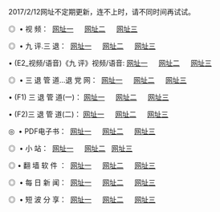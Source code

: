 2017/2/12网址不定期更新，连不上时，请不同时间再试试。
<p>◎   • 视 频： 
<a href="http://e.wi32.space/tv/" target="_blank">网址一</a> 　 
<a href="http://e.wi32.space/9018.html" target="_blank">网址二</a> 　 
<a href="http://e.wi32.space/9449.html" target="_blank">网址三</a></p>
<p>◎   • 九 评.三 退：  
<a href="http://e.wi32.space/tt/" target="_blank">网址一</a> 　 
<a href="http://e.wi32.space/v2/" target="_blank">网址二</a> 　 
<a href="http://e.wi32.space/t/" target="_blank">网址三</a> 　</p>
<p>  • (E2_视频/语音)《九 评》视频/语音: 
<a href="http://e.wi32.space/7738.html" target="_blank">网址一</a> 　 
<a href="http://e.wi32.space/7614.html" target="_blank">网址二</a> 　 
<a href="http://e.wi32.space/7633.html" target="_blank">网址三</a></p>
<p>◎   • 三 退 管 道...退 党 网：  
<a href="http://e.wi32.space/go/8/" target="_blank">网址一</a> 　 
<a href="http://e.wi32.space/go/8/" target="_blank">网址二</a> 　 
<a href="http://e.wi32.space/go/8/" target="_blank">网址三</a></p>
<p>  • (F1) 三 退 管 道(一)： 
<a href="http://e.wi32.space/dd/" target="_blank">网址一</a> 　 
<a href="http://e.wi32.space/dd/" target="_blank">网址二</a> 　 
<a href="http://e.wi32.space/dd/" target="_blank">网址三</a></p>
<p>  • (F2)三 退 管 道(二)： 
<a href="http://e.wi32.space/d/" target="_blank">网址一</a> 　 
<a href="http://e.wi32.space/d/" target="_blank">网址二</a> 　 
<a href="http://e.wi32.space/d/" target="_blank">网址三</a></p>
<p>◎   • PDF电子书：  
<a href="http://e.wi32.space/p/" target="_blank">网址一</a> 　 
<a href="http://e.wi32.space/p/" target="_blank">网址二</a> 　 
<a href="http://e.wi32.space/p/" target="_blank">网址三</a></p>
<p>◎ </span>  •  小 站：  
<a href="http://e.wi32.space/" target="_blank">网址一</a> 　 
<a href="http://e.wi32.space/" target="_blank">网址二</a>   
<a href="http://e.wi32.space/" target="_blank">网址三</a></p>
<p>◎  • 翻 墙 软 件 ：  
<a href="http://e.wi32.space/ff/" target="_blank">网址一</a> 　 
<a href="http://e.wi32.space/ff/" target="_blank">网址二</a> 　 
<a href="http://e.wi32.space/ff/" target="_blank">网址三</a></p>
<p>◎ </span>  • 每 日 新 闻：  
<a href="http://e.wi32.space/day/" target="_blank">网址一</a> 　 
<a href="http://e.wi32.space/day/" target="_blank">网址二</a> 　 
<a href="http://e.wi32.space/day/" target="_blank">网址三</a></p>
<p>◎ </span>  • 短 波 分 享：  
<a href="http://e.wi32.space/h/" target="_blank">网址一</a> 　 
<a href="http://e.wi32.space/h/" target="_blank">网址二</a> 　 
<a href="http://e.wi32.space/h/" target="_blank">网址三</a></p>
